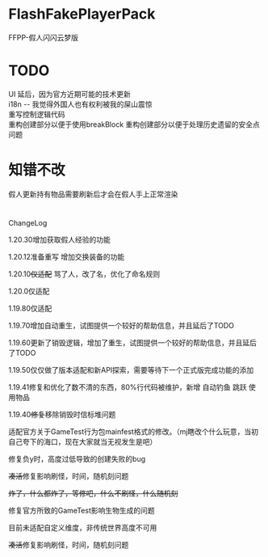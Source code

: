 # FlashFakePlayerPack
FFPP-假人闪闪云梦版


# TODO
UI  延后，因为官方近期可能的技术更新  
i18n -- 我觉得外国人也有权利被我的屎山震惊  
重写控制逻辑代码  
重构创建部分以便于使用breakBlock
重构创建部分以便于处理历史遗留的安全点问题

# 知错不改
假人更新持有物品需要刷新后才会在假人手上正常渲染

#
ChangeLog

1.20.30增加获取假人经验的功能

1.20.12准备重写 增加交换装备的功能

1.20.10~~仅适配~~ 骂了人，改了名，优化了命名规则

1.20.0仅适配

1.19.80仅适配

1.19.70增加自动重生，试图提供一个较好的帮助信息，并且延后了TODO

1.19.60更新了销毁逻辑，增加了重生，试图提供一个较好的帮助信息，并且延后了TODO

1.19.50仅仅做了版本适配和新API探索，需要等待下一个正式版完成功能的添加

1.19.41修复和优化了数不清的东西，80%行代码被维护，新增 自动钓鱼 跳跃 使用物品

1.19.40~~修复~~移除销毁时信标堆问题

适配官方关于GameTest行为包mainfest格式的修改。（mj瞎改个什么玩意，当初自己夸下的海口，现在大家就当无视发生是吧）

修复负y时，高度过低导致的创建失败的bug

~~凑活~~修复影响刷怪，时间，随机刻问题

~~炸了，什么都炸了，等修吧，什么不刷怪，什么随机刻~~

修复官方所致的GameTest影响生物生成的问题

目前未适配自定义维度，非传统世界高度不可用

~~凑活~~修复影响刷怪，时间，随机刻问题